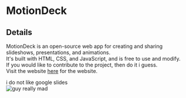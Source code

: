 # MotionDeck

## Details

MotionDeck is an open-source web app for creating and sharing slideshows, presentations, and animations.\
It's built with HTML, CSS, and JavaScript, and is free to use and modify.\
If you would like to contribute to the project, then do it i guess.\
Visit the website [here](http://alexzcode.github.io/motiondeck) for the website.





i do not like google slides\
![guy really mad](https://media2.giphy.com/media/v1.Y2lkPTc5MGI3NjExa2IxZ2NoZTczM3Y4M3ByeTdjOGF2OThxYzNlbHVmYjBkYzcwMHJ3MiZlcD12MV9pbnRlcm5hbF9naWZfYnlfaWQmY3Q9Zw/X1dWhZOq7gODm/giphy.webp)